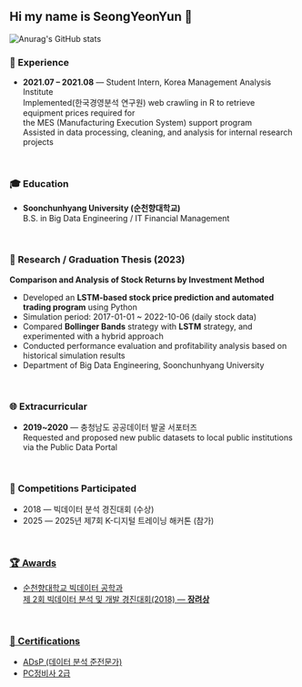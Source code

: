 ## Hi my name is SeongYeonYun 👋
![Anurag's GitHub stats](https://github-readme-stats.vercel.app/api?username=SeongYeonYun&show_icons=true&theme=radical)


### 💼 Experience
- **2021.07 – 2021.08** — Student Intern, Korea Management Analysis Institute  
  Implemented(한국경영분석 연구원) web crawling in R to retrieve equipment prices required for  
  the MES (Manufacturing Execution System) support program  
  Assisted in data processing, cleaning, and analysis for internal research projects  


<br>


### 🎓 Education
- **Soonchunhyang University (순천향대학교)**  
  B.S. in Big Data Engineering / IT Financial Management  


<br>


### 📄 Research / Graduation Thesis (2023)
**Comparison and Analysis of Stock Returns by Investment Method**  
- Developed an **LSTM-based stock price prediction and automated trading program** using Python  
- Simulation period: 2017-01-01 ~ 2022-10-06 (daily stock data)  
- Compared **Bollinger Bands** strategy with **LSTM** strategy, and experimented with a hybrid approach  
- Conducted performance evaluation and profitability analysis based on historical simulation results  
- Department of Big Data Engineering, Soonchunhyang University  


<br>


### 🌐 Extracurricular
- **2019~2020** — 충청남도 공공데이터 발굴 서포터즈  
  Requested and proposed new public datasets to local public institutions  
  via the Public Data Portal  


<br>

### 🎯 Competitions Participated
- 2018 — 빅데이터 분석 경진대회 (수상)
- 2025 — 2025년 제7회 K-디지털 트레이닝 해커톤 (참가)<a href = "https://github.com/kim-jaeeun-class/M1F4_Project">


<br>

### 🏆 Awards
- 순천향대학교 빅데이터 공학과  
  제 2회 빅데이터 분석 및 개발 경진대회(2018) — **장려상**  


<br>


### 📜 Certifications
- ADsP (데이터 분석 준전문가)  
- PC정비사 2급
